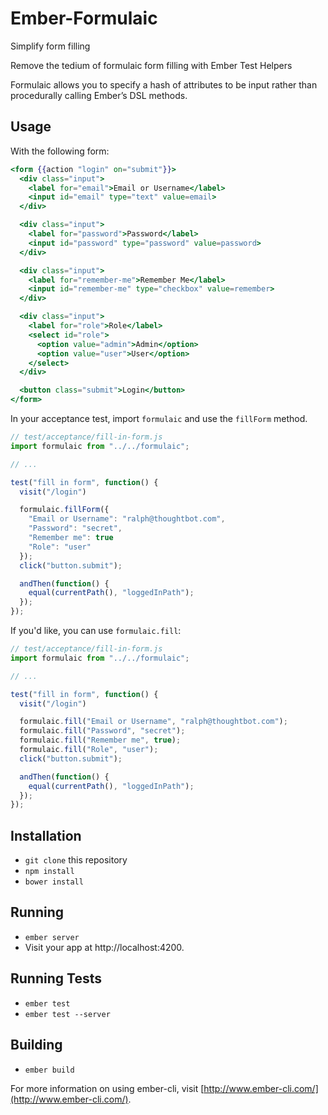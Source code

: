 # Ember-Formulaic

Simplify form filling

Remove the tedium of formulaic form filling with Ember Test Helpers

Formulaic allows you to specify a hash of attributes to be input rather than
procedurally calling Ember’s DSL methods.

## Usage

With the following form:

```handlebars
<form {{action "login" on="submit"}}>
  <div class="input">
    <label for="email">Email or Username</label>
    <input id="email" type="text" value=email>
  </div>

  <div class="input">
    <label for="password">Password</label>
    <input id="password" type="password" value=password>
  </div>

  <div class="input">
    <label for="remember-me">Remember Me</label>
    <input id="remember-me" type="checkbox" value=remember>
  </div>

  <div class="input">
    <label for="role">Role</label>
    <select id="role">
      <option value="admin">Admin</option>
      <option value="user">User</option>
    </select>
  </div>

  <button class="submit">Login</button>
</form>
```

In your acceptance test, import `formulaic` and use the `fillForm` method.

```javascript
// test/acceptance/fill-in-form.js
import formulaic from "../../formulaic";

// ...

test("fill in form", function() {
  visit("/login")

  formulaic.fillForm({
    "Email or Username": "ralph@thoughtbot.com",
    "Password": "secret",
    "Remember me": true
    "Role": "user"
  });
  click("button.submit");

  andThen(function() {
    equal(currentPath(), "loggedInPath");
  });
});
```

If you'd like, you can use `formulaic.fill`:

```javascript
// test/acceptance/fill-in-form.js
import formulaic from "../../formulaic";

// ...

test("fill in form", function() {
  visit("/login")

  formulaic.fill("Email or Username", "ralph@thoughtbot.com");
  formulaic.fill("Password", "secret");
  formulaic.fill("Remember me", true);
  formulaic.fill("Role", "user");
  click("button.submit");

  andThen(function() {
    equal(currentPath(), "loggedInPath");
  });
});
```

## Installation

* `git clone` this repository
* `npm install`
* `bower install`

## Running

* `ember server`
* Visit your app at http://localhost:4200.

## Running Tests

* `ember test`
* `ember test --server`

## Building

* `ember build`

For more information on using ember-cli, visit [http://www.ember-cli.com/](http://www.ember-cli.com/).
